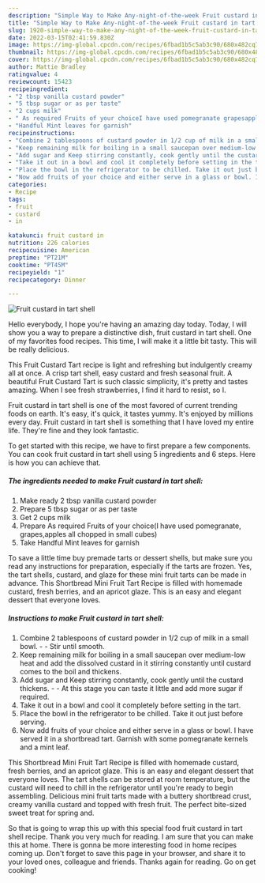 ```yaml
---
description: "Simple Way to Make Any-night-of-the-week Fruit custard in tart shell"
title: "Simple Way to Make Any-night-of-the-week Fruit custard in tart shell"
slug: 1920-simple-way-to-make-any-night-of-the-week-fruit-custard-in-tart-shell
date: 2022-03-15T02:41:59.830Z
image: https://img-global.cpcdn.com/recipes/6fbad1b5c5ab3c90/680x482cq70/fruit-custard-in-tart-shell-recipe-main-photo.jpg
thumbnail: https://img-global.cpcdn.com/recipes/6fbad1b5c5ab3c90/680x482cq70/fruit-custard-in-tart-shell-recipe-main-photo.jpg
cover: https://img-global.cpcdn.com/recipes/6fbad1b5c5ab3c90/680x482cq70/fruit-custard-in-tart-shell-recipe-main-photo.jpg
author: Mattie Bradley
ratingvalue: 4
reviewcount: 15423
recipeingredient:
- "2 tbsp vanilla custard powder"
- "5 tbsp sugar or as per taste"
- "2 cups milk"
- " As required Fruits of your choiceI have used pomegranate grapesapples all chopped in small cubes"
- "Handful Mint leaves for garnish"
recipeinstructions:
- "Combine 2 tablespoons of custard powder in 1/2 cup of milk in a small bowl.  Stir until smooth."
- "Keep remaining milk for boiling in a small saucepan over medium-low heat and add the dissolved custard in it stirring constantly until custard comes to the boil and thickens."
- "Add sugar and Keep stirring constantly, cook gently until the custard thickens.  At this stage you can taste it little and add more sugar if required."
- "Take it out in a bowl and cool it completely before setting in the tart."
- "Place the bowl in the refrigerator to be chilled. Take it out just before serving."
- "Now add fruits of your choice and either serve in a glass or bowl. I have served it in a shortbread tart. Garnish with some pomegranate kernels and a mint leaf."
categories:
- Recipe
tags:
- fruit
- custard
- in

katakunci: fruit custard in 
nutrition: 226 calories
recipecuisine: American
preptime: "PT21M"
cooktime: "PT45M"
recipeyield: "1"
recipecategory: Dinner

---
```



![Fruit custard in tart shell](https://img-global.cpcdn.com/recipes/6fbad1b5c5ab3c90/680x482cq70/fruit-custard-in-tart-shell-recipe-main-photo.jpg)

Hello everybody, I hope you're having an amazing day today. Today, I will show you a way to prepare a distinctive dish, fruit custard in tart shell. One of my favorites food recipes. This time, I will make it a little bit tasty. This will be really delicious.

This Fruit Custard Tart recipe is light and refreshing but indulgently creamy all at once. A crisp tart shell, easy custard and fresh seasonal fruit. A beautiful Fruit Custard Tart is such classic simplicity, it&#39;s pretty and tastes amazing. When I see fresh strawberries, I find it hard to resist, so I.

Fruit custard in tart shell is one of the most favored of current trending foods on earth. It's easy, it's quick, it tastes yummy. It's enjoyed by millions every day. Fruit custard in tart shell is something that I have loved my entire life. They're fine and they look fantastic.


To get started with this recipe, we have to first prepare a few components. You can cook fruit custard in tart shell using 5 ingredients and 6 steps. Here is how you can achieve that.

<!--inarticleads1-->

##### The ingredients needed to make Fruit custard in tart shell:

1. Make ready 2 tbsp vanilla custard powder
1. Prepare 5 tbsp sugar or as per taste
1. Get 2 cups milk
1. Prepare  As required Fruits of your choice(I have used pomegranate, grapes,apples all chopped in small cubes)
1. Take Handful Mint leaves for garnish


To save a little time buy premade tarts or dessert shells, but make sure you read any instructions for preparation, especially if the tarts are frozen. Yes, the tart shells, custard, and glaze for these mini fruit tarts can be made in advance. This Shortbread Mini Fruit Tart Recipe is filled with homemade custard, fresh berries, and an apricot glaze. This is an easy and elegant dessert that everyone loves. 

<!--inarticleads2-->

##### Instructions to make Fruit custard in tart shell:

1. Combine 2 tablespoons of custard powder in 1/2 cup of milk in a small bowl. -  - Stir until smooth.
1. Keep remaining milk for boiling in a small saucepan over medium-low heat and add the dissolved custard in it stirring constantly until custard comes to the boil and thickens.
1. Add sugar and Keep stirring constantly, cook gently until the custard thickens. -  - At this stage you can taste it little and add more sugar if required.
1. Take it out in a bowl and cool it completely before setting in the tart.
1. Place the bowl in the refrigerator to be chilled. Take it out just before serving.
1. Now add fruits of your choice and either serve in a glass or bowl. I have served it in a shortbread tart. Garnish with some pomegranate kernels and a mint leaf.


This Shortbread Mini Fruit Tart Recipe is filled with homemade custard, fresh berries, and an apricot glaze. This is an easy and elegant dessert that everyone loves. The tart shells can be stored at room temperature, but the custard will need to chill in the refrigerator until you&#39;re ready to begin assembling. Delicious mini fruit tarts made with a buttery shortbread crust, creamy vanilla custard and topped with fresh fruit. The perfect bite-sized sweet treat for spring and. 

So that is going to wrap this up with this special food fruit custard in tart shell recipe. Thank you very much for reading. I am sure that you can make this at home. There is gonna be more interesting food in home recipes coming up. Don't forget to save this page in your browser, and share it to your loved ones, colleague and friends. Thanks again for reading. Go on get cooking!
